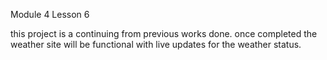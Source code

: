Module 4 Lesson 6

this project is a continuing from previous works done.
once completed the weather site will be functional with live updates for the weather status.
